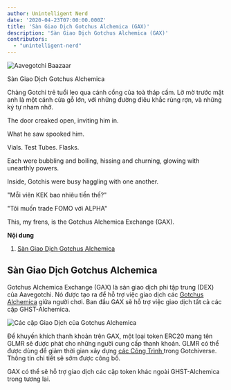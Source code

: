 ```yaml
---
author: Unintelligent Nerd
date: '2020-04-23T07:00:00.000Z'
title: 'Sàn Giao Dịch Gotchus Alchemica (GAX)'
description: 'Sàn Giao Dịch Gotchus Alchemica (GAX)'
contributors:
  - "unintelligent-nerd"
---
```


<div class="headerImageContainer">
<img class="headerImage" src="/gotchus-alchemica-exchange/wizard-aavegotchi.gif" alt="Aavegotchi Baazaar">
<p class="headerImageText">Sàn Giao Dịch Gotchus Alchemica</p>
</div>

Chàng Gotchi trẻ tuổi leo qua cánh cổng của toà tháp cấm. Lờ mờ trước mặt anh là một cánh cửa gỗ lớn, với những đường điêu khắc rùng rợn, và những ký tự nham nhỡ.

The door creaked open, inviting him in.

What he saw spooked him.

Vials. Test Tubes. Flasks.

Each were bubbling and boiling, hissing and churning, glowing with unearthly powers.

Inside, Gotchis were busy haggling with one another.

"Mỗi viên KEK bao nhiêu tiền thế?"

"Tôi muốn trade FOMO với ALPHA"

This, my frens, is the Gotchus Alchemica Exchange (GAX).

<div class="contentsBox">

**Nội dung**

<ol>
<li><a href=#gotchus-alchemica-exchange>Sàn Giao Dịch Gotchus Alchemica</a></li>
</ol>

</div>

## Sàn Giao Dịch Gotchus Alchemica

Gotchus Alchemica Exchange (GAX) là sàn giao dịch phi tập trung (DEX) của Aavegotchi. Nó được tạo ra để hỗ trợ việc giao dịch các [Gotchus Alchemica](/metaverse#gotchus-alchemica) giữa người chơi. Ban đầu GAX sẽ hỗ trợ việc giao dịch tất cả các cặp GHST-Alchemica.

<img class="bodyImage" src="/gotchus-alchemica-exchange/gotchus-alchemica-exchange-pairs.png" alt="Các cặp Giao Dịch của Gotchus Alchemica" />

Để khuyến khích thanh khoản trên GAX, một loại token ERC20 mang tên GLMR sẽ được phát cho những người cung cấp thanh khoản. GLMR có thể được dùng để giảm thời gian xây dựng [các Công Trình ](/metaverse#building-on-realm-parcels) trong Gotchiverse. Thông tin chi tiết sẽ sớm được công bố.

GAX có thể sẽ hỗ trợ giao dịch các cặp token khác ngoài GHST-Alchemica trong tương lai.
